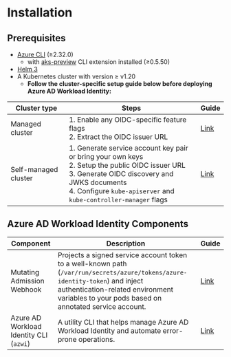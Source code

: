 # Installation

<!-- toc -->

## Prerequisites

*   [Azure CLI][1] (≥2.32.0)
    *   with [aks-preview][7] CLI extension installed (≥0.5.50)
*   [Helm 3][2]
*   A Kubernetes cluster with version ≥ v1.20
    *   **Follow the cluster-specific setup guide below before deploying Azure AD Workload Identity:**

| Cluster type         | Steps                                                                                                                                                                                                                    | Guide     |
| -------------------- | ------------------------------------------------------------------------------------------------------------------------------------------------------------------------------------------------------------------------ | --------- |
| Managed cluster      | 1. Enable any OIDC-specific feature flags<br>2. Extract the OIDC issuer URL                                                                                                                                              | [Link][3] |
| Self-managed cluster | 1. Generate service account key pair or bring your own keys<br>2. Setup the public OIDC issuer URL<br>3. Generate OIDC discovery and JWKS documents<br>4. Configure `kube-apiserver` and `kube-controller-manager` flags | [Link][4] |

## Azure AD Workload Identity Components

| Component                               | Description                                                                                                                                                                                                                  | Guide     |
| --------------------------------------- | ---------------------------------------------------------------------------------------------------------------------------------------------------------------------------------------------------------------------------- | --------- |
| Mutating Admission Webhook              | Projects a signed service account token to a well-known path (`/var/run/secrets/azure/tokens/azure-identity-token`) and inject authentication-related environment variables to your pods based on annotated service account. | [Link][5] |
| Azure AD Workload Identity CLI (`azwi`) | A utility CLI that helps manage Azure AD Workload Identity and automate error-prone operations.                                                                                                                              | [Link][6] |

[1]: https://docs.microsoft.com/en-us/cli/azure/install-azure-cli

[2]: https://helm.sh/docs/intro/install/

[3]: ./installation/managed-clusters.md

[4]: ./installation/self-managed-clusters.md

[5]: ./installation/mutating-admission-webhook.md

[6]: ./installation/azwi.md

[7]: https://github.com/Azure/azure-cli-extensions/tree/main/src/aks-preview
